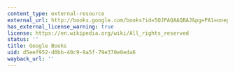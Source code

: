 ```yaml
---
content_type: external-resource
external_url: http://books.google.com/books?id=5QJPAQAAQBAJ&pg=PA1=onepage
has_external_license_warning: true
license: https://en.wikipedia.org/wiki/All_rights_reserved
status: ''
title: Google Books
uid: d5eef952-d0bb-40c9-9a5f-79e370e0eda6
wayback_url: ''
---
```

